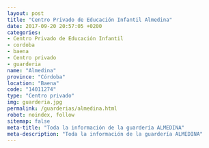 ```yaml
---
layout: post
title: "Centro Privado de Educación Infantil Almedina"
date: 2017-09-20 20:57:05 +0200
categories:
- Centro Privado de Educación Infantil
- cordoba
- baena
- Centro privado
- guarderia
name: "Almedina"
province: "Córdoba"
location: "Baena"
code: "14011274"
type: "Centro privado"
img: guarderia.jpg
permalink: /guarderias/almedina.html
robot: noindex, follow
sitemap: false
meta-title: "Toda la información de la guardería ALMEDINA"
meta-description: "Toda la información de la guardería ALMEDINA"
---
```

